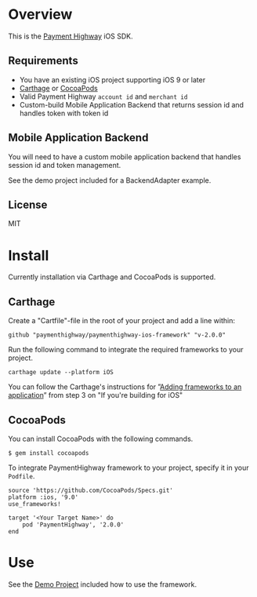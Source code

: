 # Overview

This is the [Payment Highway](https://www.paymenthighway.io) iOS SDK.

## Requirements

* You have an existing iOS project supporting iOS 9 or later
* [Carthage]( https://github.com/Carthage/Carthage) or [CocoaPods](https://cocoapods.org/)
* Valid Payment Highway `account id` and `merchant id`
* Custom-build Mobile Application Backend that returns session id and handles token with token id

## Mobile Application Backend

You will need to have a custom mobile application backend that handles session id and token management.

See the demo project included for a BackendAdapter example.

## License
MIT

# Install

Currently installation via Carthage and CocoaPods is supported.

## Carthage

Create a "Cartfile"-file in the root of your project and add a line within:
```
github "paymenthighway/paymenthighway-ios-framework" "v-2.0.0"
```

Run the following command to integrate the required frameworks to your project.
```
carthage update --platform iOS
```

You can follow the Carthage's instructions for ”[Adding frameworks to an application](https://github.com/Carthage/Carthage)” from step 3 on "If you're building for iOS"

## CocoaPods

You can install CocoaPods with the following commands.

```
$ gem install cocoapods
```

To integrate PaymentHighway framework to your project, specify it in your `Podfile`.
```
source 'https://github.com/CocoaPods/Specs.git'
platform :ios, '9.0'
use_frameworks!
    
target '<Your Target Name>' do
    pod 'PaymentHighway', '2.0.0'
end
```

# Use

See the [Demo Project](https://github.com/PaymentHighway/paymenthighway-ios-framework/tree/master/PaymentHighwayDemo) included how to use the framework.

